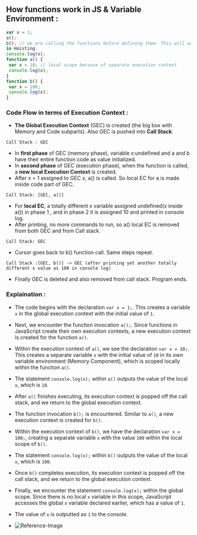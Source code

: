 ## How functions work in JS & Variable Environment :

```js
var x = 1;
a();
b(); // we are calling the functions before defining them. This will work properly, as seen
in Hoisting.
console.log(x);
function a() {
 var x = 10; // local scope because of separate execution context
 console.log(x);
}
function b() {
 var x = 100;
 console.log(x);
}
```

### Code Flow in terms of Execution Context :

-   **The Global Execution Context** (GEC) is created (the big box with Memory and Code subparts). Also GEC is pushed
    into **Call Stack**.

```
Call Stack : GEC
```

-   In **first phase** of GEC (memory phase), variable x:undefined and a and b have their entire function code as value
    initialized.
-   In **second phase** of GEC (execution phase), when the function is called, a **new local Execution Context** is created.
-   After x = 1 assigned to GEC x, a() is called. So local EC for a is made inside code part of GEC.

```
Call Stack: [GEC, a()]
```

-   For **local EC**, a totally different x variable assigned undefined(x inside a()) in phase 1 , and in phase 2 it is assigned
    10 and printed in console log.
-   After printing, no more commands to run, so a() local EC is removed from both GEC
    and from Call stack.

```
Call Stack: GEC
```

-   Cursor goes back to b() function call. Same steps repeat.

```
Call Stack :[GEC, b()] -> GEC (after printing yet another totally different x value as 100 in console log)
```

-   Finally GEC is deleted and also removed from call stack. Program ends.

### Explaination :

-   The code begins with the declaration `var x = 1;`. This creates a variable `x` in the global execution context with the initial value of `1`.
-   Next, we encounter the function invocation `a();`. Since functions in JavaScript create their own execution contexts, a new execution context is created for the function `a()`.
-   Within the execution context of `a()`, we see the declaration `var x = 10;`. This creates a separate variable `x` with the initial value of `10` in its own variable environment (Memory Component), which is scoped locally within the function `a()`.
-   The statement `console.log(x);` within `a()` outputs the value of the local `x`, which is `10`.
-   After `a()` finishes executing, its execution context is popped off the call stack, and we return to the global execution context.
-   The function invocation `b();` is encountered. Similar to `a()`, a new execution context is created for `b()`.
-   Within the execution context of `b()`, we have the declaration `var x = 100;`, creating a separate variable `x` with the value `100` within the local scope of `b()`.
-   The statement `console.log(x);` within `b()` outputs the value of the local `x`, which is `100`.
-   Once `b()` completes execution, its execution context is popped off the call stack, and we return to the global execution context.
-   Finally, we encounter the statement `console.log(x);` within the global scope. Since there is no local `x` variable in this scope, JavaScript accesses the global `x` variable declared earlier, which has a value of `1`.
-   The value of `x` is outputted as `1` to the console.

-   ![Reference-Image](https://miro.medium.com/v2/resize:fit:1100/format:webp/1*DGoh2eLn6nzskdQb9rHWxQ.jpeg)
